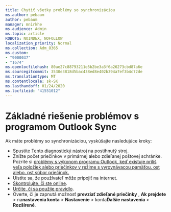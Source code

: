 ```yaml
---
title: Chytiť všetky problémy so synchronizáciou
ms.author: pebaum
author: pebaum
manager: mnirkhe
ms.audience: Admin
ms.topic: article
ROBOTS: NOINDEX, NOFOLLOW
localization_priority: Normal
ms.collection: Adm_O365
ms.custom:
- "9000037"
- "1674"
ms.openlocfilehash: 80ae27c88793211e5b2be3a3f6a26273cbd87a6e
ms.sourcegitcommit: 3530e3818d5bac438ed8e402b394a7ef3b4c72de
ms.translationtype: MT
ms.contentlocale: sk-SK
ms.lasthandoff: 01/24/2020
ms.locfileid: "41551012"
---
```

# <a name="basic-outlook-sync-troubleshooting"></a>Základné riešenie problémov s programom Outlook Sync

Ak máte problémy so synchronizáciou, vyskúšajte nasledujúce kroky:

- Spustite [Tento diagnostický nástroj](https://aka.ms/sara-outlooksendreceive) na postihnutý stroj.
- Znížte počet priečinkov v primárnej alebo zdieľanej poštovej schránke. Pozrite si [problémy s výkonom programu Outlook, keď existuje príliš veľa položiek alebo priečinkov v režime s vyrovnávacou pamäťou. ost alebo. pst súbor priečinok.](https://support.microsoft.com/help/2768656/outlook-performance-issues-when-there-are-too-many-items-or-folders-in)
- Uistite sa, že používateľ môže pripojiť na internet. 
- [Skontrolujte, či ste online](https://support.office.com/article/2460e4a8-16c7-47fc-b204-b1549275aac9).
- [Určite, či sa použije pravidlo](https://support.office.com/article/C24F5DEA-9465-4DF4-AD17-A50704D66C59).
- Overte, či je zapnutá možnosť **prevziať zdieľané priečinky** , **Ak prejdete** > na**nastavenia konta** > **Nastavenie** > konta**Ďalšie nastavenia** > **Rozšírené**.